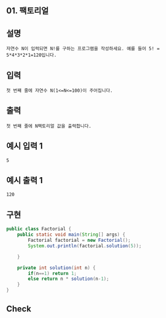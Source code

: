 ## 01. 팩토리얼

## 설명
  
    자연수 N이 입력되면 N!를 구하는 프로그램을 작성하세요. 예를 들어 5! = 5*4*3*2*1=120입니다.

## 입력

    첫 번째 줄에 자연수 N(1<=N<=100)이 주어집니다.

## 출력

    첫 번째 줄에 N팩토리얼 값을 출력합니다.

## 예시 입력 1 

    5

## 예시 출력 1

    120
    
## 구현

```JAVA
public class Factorial {
    public static void main(String[] args) {
        Factorial factorial = new Factorial();
        System.out.println(factorial.solution(5));

    }

    private int solution(int n) {
        if(n==1) return 1;
        else return n * solution(n-1);
    }
}
```

## Check


